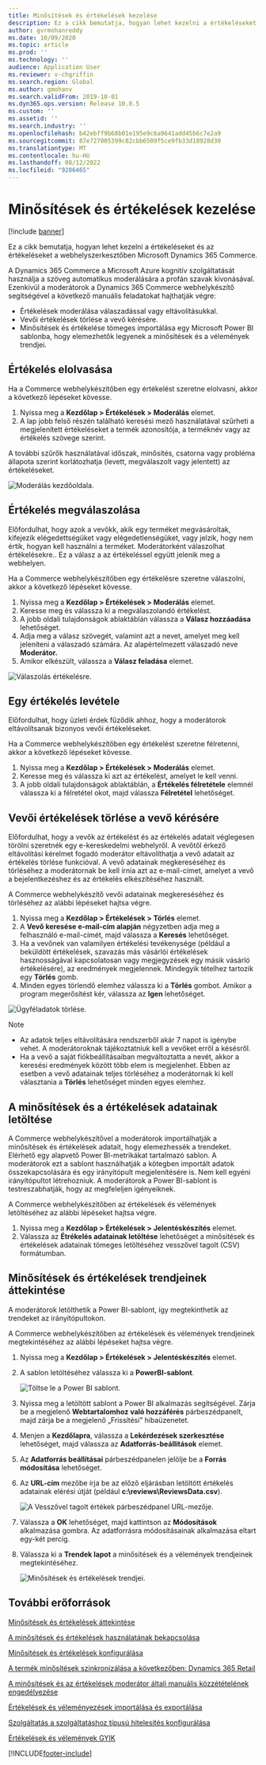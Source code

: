 ```yaml
---
title: Minősítések és értékelések kezelése
description: Ez a cikk bemutatja, hogyan lehet kezelni a értékeléseket és az értékeléseket a webhelyszerkesztőben Microsoft Dynamics 365 Commerce.
author: gvrmohanreddy
ms.date: 10/09/2020
ms.topic: article
ms.prod: ''
ms.technology: ''
audience: Application User
ms.reviewer: v-chgriffin
ms.search.region: Global
ms.author: gmohanv
ms.search.validFrom: 2019-10-01
ms.dyn365.ops.version: Release 10.0.5
ms.custom: ''
ms.assetid: ''
ms.search.industry: ''
ms.openlocfilehash: b42ebff9b68b01e195e9c6a9641add45b6c7e2a9
ms.sourcegitcommit: 87e727005399c82cbb6509f5ce9fb33d18928d30
ms.translationtype: MT
ms.contentlocale: hu-HU
ms.lasthandoff: 08/12/2022
ms.locfileid: "9286465"
---
```

# <a name="manage-ratings-and-reviews"></a>Minősítések és értékelések kezelése

[!include [banner](includes/banner.md)]

Ez a cikk bemutatja, hogyan lehet kezelni a értékeléseket és az értékeléseket a webhelyszerkesztőben Microsoft Dynamics 365 Commerce.

A Dynamics 365 Commerce a Microsoft Azure kognitív szolgáltatását használja a szöveg automatikus moderálására a profán szavak kivonásával. Ezenkívül a moderátorok a Dynamics 365 Commerce webhelykészítő segítségével a következő manuális feladatokat hajthatják végre:

- Értékelések moderálása válaszadással vagy eltávolításukkal.
- Vevői értékelések törlése a vevő kérésére.
- Minősítések és értékelése tömeges importálása egy Microsoft Power BI sablonba, hogy elemezhetők legyenek a minősítések és a vélemények trendjei.

## <a name="read-a-review"></a>Értékelés elolvasása 

Ha a Commerce webhelykészítőben egy értékelést szeretne elolvasni, akkor a következő lépéseket kövesse.

1. Nyissa meg a **Kezdőlap \> Értékelések \> Moderálás** elemet.
1. A lap jobb felső részén található keresési mező használatával szűrheti a megjelenített értékeléseket a termék azonosítója, a terméknév vagy az értékelés szövege szerint.

A további szűrők használatával időszak, minősítés, csatorna vagy probléma állapota szerint korlátozhatja (levett, megválaszolt vagy jelentett) az értékeléseket.

![Moderálás kezdőoldala.](media/rnr-moderation-home.png) 

## <a name="respond-to-a-review"></a>Értékelés megválaszolása 

Előfordulhat, hogy azok a vevőkk, akik egy terméket megvásároltak, kifejezik elégedettségüket vagy elégedetlenségüket, vagy jelzik, hogy nem értik, hogyan kell használni a terméket. Moderátorként válaszolhat értékelésekre.. Ez a válasz a az értékeléssel együtt jelenik meg a webhelyen. 

Ha a Commerce webhelykészítőben egy értékelésre szeretne válaszolni, akkor a következő lépéseket kövesse.

1. Nyissa meg a **Kezdőlap \> Értékelések \> Moderálás** elemet.
1. Keresse meg és válassza ki a megválaszolandó értékelést.
1. A jobb oldali tulajdonságok ablaktáblán válassza a **Válasz hozzáadása** lehetőséget.
1. Adja meg a válasz szövegét, valamint azt a nevet, amelyet meg kell jeleníteni a válaszadó számára. Az alapértelmezett válaszadó neve **Moderátor.**
1. Amikor elkészült, válassza a **Válasz feladása** elemet.

![Válaszolás értékelésre.](media/rnr-moderation-response.png) 

## <a name="take-down-a-review"></a>Egy értékelés levétele 

Előfordulhat, hogy üzleti érdek fűződik ahhoz, hogy a moderátorok eltávolítsanak bizonyos vevői értékeléseket. 

Ha a Commerce webhelykészítőben egy értékelést szeretne félretenni, akkor a következő lépéseket kövesse.

1. Nyissa meg a **Kezdőlap \> Értékelések \> Moderálás** elemet.
1. Keresse meg és válassza ki azt az értékelést, amelyet le kell venni.
1. A jobb oldali tulajdonságok ablaktáblán, a **Értékelés félretétele** elemnél válassza ki a félretétel okot, majd válassza **Félretétel** lehetőséget.
    
## <a name="delete-a-customers-reviews-at-the-customers-request"></a>Vevői értékelések törlése a vevő kérésére 

Előfordulhat, hogy a vevők az értékelést és az értékelés adatait véglegesen törölni szeretnék egy e-kereskedelmi webhelyről. A vevőtől érkező eltávolítási kérelmet fogadó moderátor eltávolíthatja a vevő adatait az értékelés törlése funkcióval. A vevő adatainak megkereséséhez és törléséhez a moderátornak be kell írnia azt az e-mail-címet, amelyet a vevő a bejelentkezéshez és az értékelés elkészítéséhez használt. 

A Commerce webhelykészítő vevői adatainak megkereséséhez és törléséhez az alábbi lépéseket hajtsa végre.

1. Nyissa meg a **Kezdőlap \> Értékelések \> Törlés** elemet.
1. A **Vevő keresése e-mail-cím alapján** négyzetben adja meg a felhasználó e-mail-címét, majd válassza a **Keresés** lehetőséget.
1. Ha a vevőnek van valamilyen értékelési tevékenysége (például a beküldött értékelések, szavazás más vásárlói értékelések hasznosságával kapcsolatosan vagy megjegyzések egy másik vásárló értékelésére), az eredmények megjelennek. Mindegyik tételhez tartozik egy **Törlés** gomb.
1. Minden egyes törlendő elemhez válassza ki a **Törlés** gombot. Amikor a program megerősítést kér, válassza az **Igen** lehetőséget. 
    
![Ügyféladatok törlése.](media/rnr-moderation-delete-reviews.png) 

> [!NOTE]
> - Az adatok teljes eltávolítására rendszerből akár 7 napot is igénybe vehet. A moderátoroknak tájékoztatniuk kell a vevőket erről a késésről.
> - Ha a vevő a saját fiókbeállításaiban megváltoztatta a nevét, akkor a keresési eredmények között több elem is megjelenhet. Ebben az esetben a vevő adatainak teljes törléséhez a moderátornak ki kell választania a **Törlés** lehetőséget minden egyes elemhez. 

## <a name="download-ratings-and-reviews-data"></a>A minősítések és a értékelések adatainak letöltése

A Commerce webhelykészítővel a moderátorok importálhatják a minősítések és értékelések adatait, hogy elemezhessék a trendeket. Elérhető egy alapvető Power BI-metrikákat tartalmazó sablon. A moderátorok ezt a sablont használhatják a kötegben importált adatok összekapcsolására és egy irányítópult megjelenítésére is. Nem kell egyéni irányítópultot létrehozniuk. A moderátorok a Power BI-sablont is testreszabhatják, hogy az megfeleljen igényeiknek. 

A Commerce webhelykészítőben az értékelések és vélemények letöltéséhez az alábbi lépéseket hajtsa végre.

1. Nyissa meg a **Kezdőlap \> Értékelések \> Jelentéskészítés** elemet.
1. Válassza az **Étrékelés adatainak letöltése** lehetőséget a minősítések és értékelések adatainak tömeges letöltéséhez vesszővel tagolt (CSV) formátumban.

## <a name="view-ratings-and-reviews-trends"></a>Minősítések és értékelések trendjeinek áttekintése

A moderátorok letölthetik a Power BI-sablont, így megtekinthetik az trendeket az irányítópultokon.

A Commerce webhelykészítőben az értékelések és vélemények trendjeinek megtekintéséhez az alábbi lépéseket hajtsa végre.

1. Nyissa meg a **Kezdőlap \> Értékelések \> Jelentéskészítés** elemet.
1. A sablon letöltéséhez válassza ki a **PowerBI-sablont**.

    ![Töltse le a Power BI sablont.](media/rnr-moderation-reports.png) 

1. Nyissa meg a letöltött sablont a Power BI alkalmazás segítségével. Zárja be a megjelenő **Webtartalomhoz való hozzáférés** párbeszédpanelt, majd zárja be a megjelenő „Frissítési” hibaüzenetet.
1. Menjen a **Kezdőlapra**, válassza a **Lekérdezések szerkesztése** lehetőséget, majd válassza az **Adatforrás-beállítások** elemet.
1. Az **Adatforrás beállításai** párbeszédpanelen jelölje be a **Forrás módosítása** lehetőséget.
1. Az **URL-cím** mezőbe írja be az előző eljárásban letöltött értékelés adatainak elérési útját (például **c:\\reviews\\ReviewsData.csv**).

    ![A Vesszővel tagolt értékek párbeszédpanel URL-mezője.](media/rnr-powerbi-datasource-settings.png) 

1. Válassza a **OK** lehetőséget, majd kattintson az **Módosítások** alkalmazása gombra. Az adatforrásra módosításainak alkalmazása eltart egy-két percig.
1. Válassza ki a **Trendek lapot** a minősítések és a vélemények trendjeinek megtekintéséhez.

    ![Minősítések és értékelések trendjei.](media/rnr-powerbi-dashboard-template.png) 
    
## <a name="additional-resources"></a>További erőforrások

[Minősítések és értékelések áttekintése](ratings-reviews-overview.md)

[A minősítések és értékelések használatának bekapcsolása](opt-in-ratings-reviews.md)

[Minősítések és értékelések konfigurálása](configure-ratings-reviews.md)

[A termék minősítések szinkronizálása a következőben: Dynamics 365 Retail](sync-product-ratings.md)

[A minősítések és az értékelések moderátor általi manuális közzétételének engedélyezése](manual-publish-rating-reviews.md)

[Értékelések és véleményezések importálása és exportálása](import-export-reviews.md)

[Szolgáltatás a szolgáltatáshoz típusú hitelesítés konfigurálása](service-to-service-auth.md)

[Értékelések és vélemények GYIK](ratings-reviews-faq.md)


[!INCLUDE[footer-include](../includes/footer-banner.md)]
